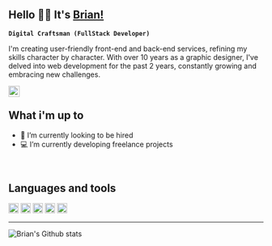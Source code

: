## Hello 👋🏽 It's [Brian!](https://brianzenhom.dev)
**`Digital Craftsman (FullStack Developer)`**
<br/>

I'm creating user-friendly front-end and back-end services, refining my skills character by character. With over 10 years as a graphic designer, I've delved into web development for the past 2 years, constantly growing and embracing new challenges.
<br/>

<a href="https://www.linkedin.com/in/brianzenhom/" target="_blank">
<img align="left" alt="Brian Zenhom LinkedIN" width="22px" src="https://icongr.am/fontawesome/linkedin.svg?size=128&color=70c8ff" />
</a>

<br>

## What i'm up to

- 💼 I’m currently looking to be hired 
- 💻 I’m currently developing freelance projects

<br />

## Languages and tools

<code><img height="20" src="https://cdn.jsdelivr.net/gh/devicons/devicon/icons/typescript/typescript-original.svg" /></code>
<code><img height="20" src="https://cdn.jsdelivr.net/gh/devicons/devicon/icons/react/react-original.svg" /></code>
<code><img height="20" src="https://cdn.jsdelivr.net/gh/devicons/devicon/icons/nodejs/nodejs-original.svg" /></code>
<code><img height="20" src="https://cdn.jsdelivr.net/gh/devicons/devicon/icons/mysql/mysql-original.svg" /></code>
<code><img height="20" src="https://cdn.jsdelivr.net/gh/devicons/devicon@latest/icons/mongodb/mongodb-original.svg" /></code>

---

![Brian's Github stats](https://github-readme-stats.vercel.app/api?username=BrianZenhom&show_icons=true&hide_border=true)

